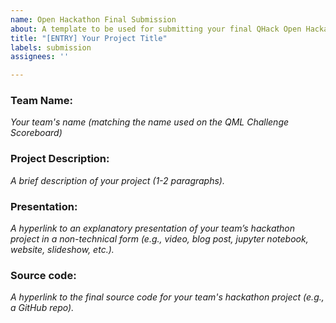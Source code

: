 ```yaml
---
name: Open Hackathon Final Submission
about: A template to be used for submitting your final QHack Open Hackathon project
title: "[ENTRY] Your Project Title"
labels: submission
assignees: ''

---
```


### Team Name: 

*Your team's name (matching the name used on the QML Challenge Scoreboard)*

### Project Description: 

*A brief description of your project (1-2 paragraphs).*

### Presentation: 

*A hyperlink to an explanatory presentation of your team’s hackathon project in a non-technical form (e.g., video, blog post, jupyter notebook, website, slideshow, etc.).*

### Source code: 

*A hyperlink to the final source code for your team's hackathon project (e.g., a GitHub repo).*
